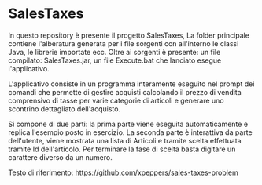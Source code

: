 # SalesTaxes

In questo repository è presente il progetto SalesTaxes, 
La folder principale contiene l'alberatura generata per i file sorgenti con all'interno le classi Java, le librerie importate ecc.
Oltre ai sorgenti è presente: 
un file compilato: SalesTaxes.jar, 
un file Execute.bat che lanciato esegue l'applicativo. 

L'applicativo consiste in un programma interamente eseguito nel prompt dei comandi che permette di gestire acquisti calcolando il prezzo di vendita comprensivo di tasse per varie categorie di articoli e generare uno scontrino dettagliato dell'acquisto.

Si compone di due parti: la prima parte viene eseguita automaticamente e replica l'esempio posto in esercizio. 
La seconda parte è interattiva da parte dell'utente, viene mostrata una lista di Articoli e tramite scelta effettuata tramite Id dell'articolo. Per terminare la fase di scelta basta digitare un carattere diverso da un numero.


Testo di riferimento: https://github.com/xpeppers/sales-taxes-problem
